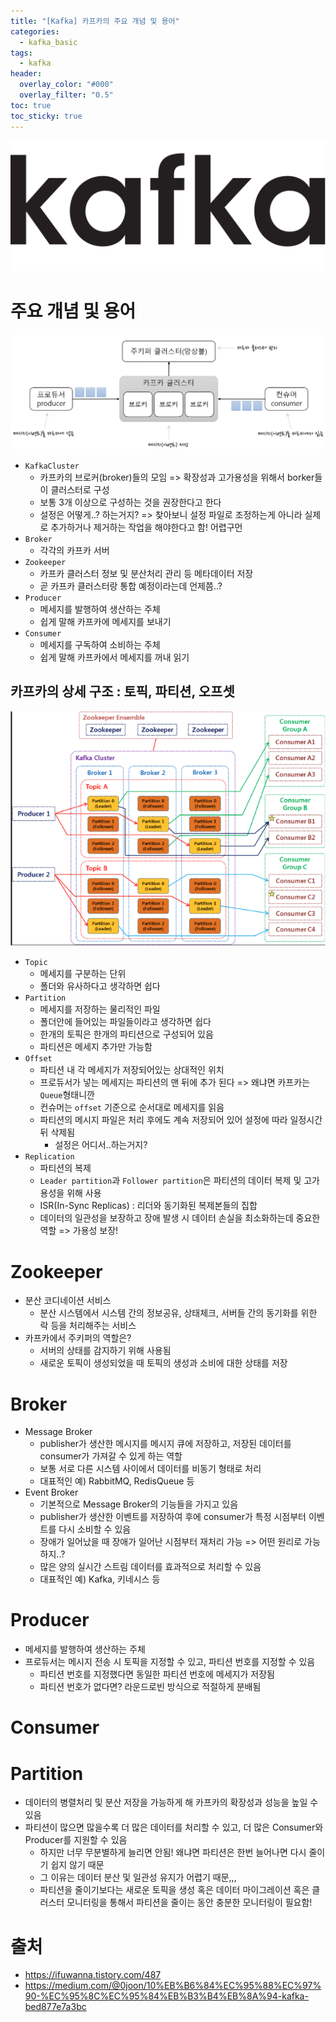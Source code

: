 ```yaml
---
title: "[Kafka] 카프카의 주요 개념 및 용어"
categories:
  - kafka_basic
tags:
  - kafka
header:
  overlay_color: "#000"
  overlay_filter: "0.5"
toc: true
toc_sticky: true
---
```


![image](/assets/images/kafka/apache_kafka_logo_icon.png)

# 주요 개념 및 용어
![image](/assets/images/kafka/20240905_1.png)
- `KafkaCluster`
  - 카프카의 브로커(broker)들의 모임 => 확장성과 고가용성을 위해서 borker들이 클러스터로 구성
  - 보통 3개 이상으로 구성하는 것을 권장한다고 한다
  - 설정은 어떻게..? 하는거지? => 찾아보니 설정 파일로 조정하는게 아니라 실제로 추가하거나 제거하는 작업을 해야한다고 함! 어렵구먼
- `Broker`
  - 각각의 카프카 서버
- `Zookeeper`
  - 카프카 클러스터 정보 및 분산처리 관리 등 메타데이터 저장
  - 곧 카프카 클러스터랑 통합 예정이라는데 언제쯤..?
- `Producer`
  - 메세지를 발행하여 생산하는 주체
  - 쉽게 말해 카프카에 메세지를 보내기
- `Consumer`
  - 메세지를 구독하여 소비하는 주체
  - 쉽게 말해 카프카에서 메세지를 꺼내 읽기

## 카프카의 상세 구조 : 토픽, 파티션, 오프셋
![image](/assets/images/kafka/20240905_2.png)
- `Topic`
  - 메세지를 구분하는 단위
  - 폴더와 유사하다고 생각하면 쉽다
- `Partition`
  - 메세지를 저장하는 물리적인 파일
  - 폴더안에 들어있는 파일들이라고 생각하면 쉽다
  - 한개의 토픽은 한개의 파티션으로 구성되어 있음
  - 파티션은 메세지 추가만 가능함
- `Offset`
  - 파티션 내 각 메세지가 저장되어있는 상대적인 위치
  - 프로듀서가 넣는 메세지는 파티션의 맨 뒤에 추가 된다 => 왜냐면 카프카는 `Queue`형태니깐
  - 컨슈머는 `offset` 기준으로 순서대로 메세지를 읽음
  - 파티션의 메시지 파일은 처리 후에도 계속 저장되어 있어 설정에 따라 일정시간 뒤 삭제됨
    - 설정은 어디서..하는거지?
- `Replication`
  - 파티션의 복제
  - `Leader partition`과 `Follower partition`은 파티션의 데이터 복제 및 고가용성을 위해 사용
  - ISR(In-Sync Replicas) : 리더와 동기화된 복제본들의 집합
  - 데이터의 일관성을 보장하고 장애 발생 시 데이터 손실을 최소화하는데 중요한 역할 => 가용성 보장!

# Zookeeper
- 분산 코디네이션 서비스
  - 분산 시스템에서 시스템 간의 정보공유, 상태체크, 서버들 간의 동기화를 위한 락 등을 처리해주는 서비스
- 카프카에서 주키퍼의 역할은?
  - 서버의 상태를 감지하기 위해 사용됨
  - 새로운 토픽이 생성되었을 때 토픽의 생성과 소비에 대한 상태를 저장

# Broker
- Message Broker
  - publisher가 생산한 메시지를 메시지 큐에 저장하고, 저장된 데이터를 consumer가 가져갈 수 있게 하는 역할
  - 보통 서로 다른 시스템 사이에서 데이터를 비동기 형태로 처리
  - 대표적인 예) RabbitMQ, RedisQueue 등 
- Event Broker
  - 기본적으로 Message Broker의 기능들을 가지고 있음
  - publisher가 생산한 이벤트를 저장하여 후에 consumer가 특정 시점부터 이벤트를 다시 소비할 수 있음
  - 장애가 일어났을 때 장애가 일어난 시점부터 재처리 가능 => 어떤 원리로 가능하지..?
  - 많은 양의 실시간 스트림 데이터를 효과적으로 처리할 수 있음
  - 대표적인 예) Kafka, 키네시스 등

# Producer
- 메세지를 발행하여 생산하는 주체
- 프로듀서는 메시지 전송 시 토픽을 지정할 수 있고, 파티션 번호를 지정할 수 있음
  - 파티션 번호를 지정했다면 동일한 파티션 번호에 메세지가 저장됨
  - 파티션 번호가 없다면? 라운드로빈 방식으로 적절하게 분배됨

# Consumer

# Partition
- 데이터의 병렬처리 및 분산 저장을 가능하게 해 카프카의 확장성과 성능을 높일 수 있음
- 파티션이 많으면 많을수록 더 많은 데이터를 처리할 수 있고, 더 많은 Consumer와 Producer를 지원할 수 있음
  - 하지만 너무 무분별하게 늘리면 안됨! 왜냐면 파티션은 한번 늘어나면 다시 줄이기 쉽지 않기 때문
  - 그 이유는 데이터 분산 및 일관성 유지가 어렵기 때문,,,
  - 파티션을 줄이기보다는 새로운 토픽을 생성 혹은 데이터 마이그레이션 혹은 클러스터 모니터링을 통해서 파티션을 줄이는 동안 충분한 모니터링이 필요함!

# 출처
- https://ifuwanna.tistory.com/487
- https://medium.com/@0joon/10%EB%B6%84%EC%95%88%EC%97%90-%EC%95%8C%EC%95%84%EB%B3%B4%EB%8A%94-kafka-bed877e7a3bc
